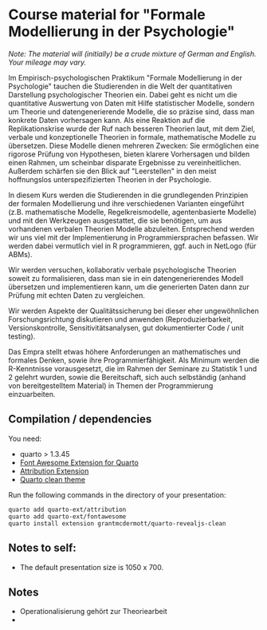# Course material for "Formale Modellierung in der Psychologie"

*Note: The material will (initially) be a crude mixture of German and English. Your mileage may vary.*

Im Empirisch-psychologischen Praktikum "Formale Modellierung in der Psychologie" tauchen die Studierenden in die Welt der quantitativen Darstellung psychologischer Theorien ein. Dabei geht es nicht um die quantitative Auswertung von Daten mit Hilfe statistischer Modelle, sondern um Theorie und datengenerierende Modelle, die so präzise sind, dass man konkrete Daten vorhersagen kann.
Als eine Reaktion auf die Replikationskrise wurde der Ruf nach besseren Theorien laut, mit dem Ziel, verbale und konzeptionelle Theorien in formale, mathematische Modelle zu übersetzen. Diese Modelle dienen mehreren Zwecken: Sie ermöglichen eine rigorose Prüfung von Hypothesen, bieten klarere Vorhersagen und bilden einen Rahmen, um scheinbar disparate Ergebnisse zu vereinheitlichen. Außerdem schärfen sie den Blick auf "Leerstellen" in den meist hoffnungslos unterspezifizierten Theorien in der Psychologie.

In diesem Kurs werden die Studierenden in die grundlegenden Prinzipien der formalen Modellierung und ihre verschiedenen Varianten eingeführt (z.B. mathematische Modelle, Regelkreismodelle, agentenbasierte Modelle) und mit den Werkzeugen ausgestattet, die sie benötigen, um aus vorhandenen verbalen Theorien Modelle abzuleiten. 
Entsprechend werden wir uns viel mit der Implementierung in Programmiersprachen befassen. Wir werden dabei vermutlich viel in R programmieren, ggf. auch in NetLogo (für ABMs).

Wir werden versuchen, kollaborativ verbale psychologische Theorien soweit zu formalisieren, dass man sie in ein datengenerierendes Modell übersetzen und implementieren kann, um die generierten Daten dann zur Prüfung mit echten Daten zu vergleichen.

Wir werden Aspekte der Qualitätssicherung bei dieser eher ungewöhnlichen Forschungsrichtung diskutieren und anwenden (Reproduzierbarkeit, Versionskontrolle, Sensitivitätsanalysen, gut dokumentierter Code / unit testing).

Das Empra stellt etwas höhere Anforderungen an mathematisches und formales Denken, sowie ihre Programmierfähigkeit. Als Minimum werden die R-Kenntnisse vorausgesetzt, die im Rahmen der Seminare zu Statistik 1 und 2 gelehrt wurden, sowie die Bereitschaft, sich auch selbständig (anhand von bereitgestelltem Material) in Themen der Programmierung einzuarbeiten.

## Compilation / dependencies

You need:

- quarto > 1.3.45
- [Font Awesome Extension for Quarto](https://github.com/quarto-ext/fontawesome)
- [Attribution Extension](https://github.com/quarto-ext/attribution)
- [Quarto clean theme](https://github.com/grantmcdermott/quarto-revealjs-clean/tree/main)

Run the following commands in the directory of your presentation:

```
quarto add quarto-ext/attribution
quarto add quarto-ext/fontawesome
quarto install extension grantmcdermott/quarto-revealjs-clean
```

## Notes to self:

- The default presentation size is 1050 x 700.

## Notes

- Operationalisierung gehört zur Theoriearbeit
- 